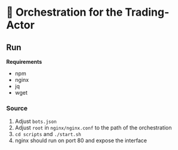 # 🦕 Orchestration for the Trading-Actor

## Run

**Requirements**

- npm
- nginx
- jq
- wget

### Source
1. Adjust `bots.json`
2. Adjust `root` in `nginx/nginx.conf` to the path of the orchestration
3. `cd scripts` and `./start.sh`
4. nginx should run on port 80 and expose the interface
